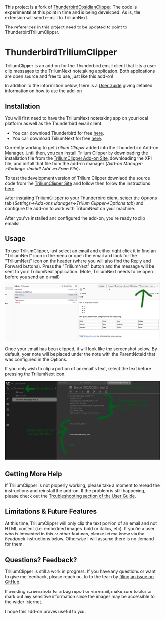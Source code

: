 This project is a fork of [ThunderbirdObsidianClipper](https://github.com/KNHaw/ThunderbirdObsidianClipper). The code is experimental at this point in time and is being developed. As is, the extension will send e-mail to TriliumNext. 

The references in this project need to be updated to point to ThunderbirdTriliumClipper.

# ThunderbirdTriliumClipper
TriliumClipper is an add-on for the Thunderbird email client that lets a user clip messages to the TriliumNext notetaking application. Both applications are open source and free to use, just like this add-on!

In addition to the information below, there is a [User Guide](./docs/user-guide.md) giving detailed information on how to use the add-on.

## Installation
You will first need to have the TriliumNext notetaking app on your local platform as well as the Thunderbird email client.
  - You can download Thunderbird for free [here](https://www.thunderbird.net/en-US/download/).
  - You can download TriliumNext for free [here](https://github.com/TriliumNext/Notes/releases).

Currently working to get *Trilium Clipper* added into the Thunderbird Add-on Manager. Until then, you can install Trilium Clipper by downloading the installation file from the [TriliumClipper Add-on Site](https://github.com/0xbismarck/ThunderbirdTriliumClipper/releases/), downloading the XPI file, and install that file from the add-on manager (*Add-on Manager->Settings->Install Add-on From File*).
  <!--- You can install the *Trilium Clipper* add-on into Thunderbird in two ways:
    <!-- - By searching for "ObsdianClipper" in the Add-on mMnager (*Settings->Add-ons Manager*).
    - Or by downloading a file from the [Thunderbird Add-on Site](https://addons.thunderbird.net/en-US/thunderbird/addon/obsidianclipper/), clicking the "Download Now" button to get an XPI file, and installing that file from the add-on manager (*Add-on Manager->Settings->Install Add-on From File*). -->
To test the development version of Trilium Clipper downlaod the source code from the [TriliumClipper Site](https://github.com/0xbismarck/ThunderbirdTriliumClipper) and follow then follow the instructions [here](https://developer.thunderbird.net/add-ons/hello-world-add-on#installing).

After installing TriliumClipper to your Thunderbird client, select the Options tab (*Settings->Add-ons Manager->Trilium Clipper->Options tab*) and configure the add-on to work with TriliumNext on your machine.
<!-- ![Here is what the *Options* tab looks like](docs/OptionsTab.png) 
@todo - add this back in later-->


After you've installed and configured the add-on, you're ready to clip emails!

## Usage
To use TriliumClipper, just select an email and either right click it to find an "TriliumNext" icon in the menu or open the email and look for the "TriliumNext" icon on the header (where you will also find the Reply and Forward buttons). Press the "TriliumNext" button and the message will be sent to your TriliumNext application. (Note, TriliumNext needs to be open before you send an e-mail)

![Click on the Trilium Clipper icon when viewing a message to save it into TriliumNext.](docs/MessagePane.png)

Once your email has been clipped, it will look like the screenshot below. By default, your note will be placed under the note with the ParentNoteId that was configured in the Options.

If you only wish to clip a portion of an email's text, select the text before pressing the TriliumNext icon.


![This is what a clipped email message looks like in TriliumNext. The location for the note, the format of the file name, and the format of the note itself are all customized via the "Options" tab..](docs/ClippedNote.png)


## Getting More Help
If TriliumClipper is not properly working, please take a moment to reread the instructions and reinstall the add-on. If the problem is still happening, please check out the 
[Troubleshooting section of the User Guide](./docs/user-guide.md#Troubleshooting).

## Limitations & Future Features
At this time, TriliumClipper will only clip the text portion of an email and not HTML content (i.e. embedded images, bold or italics, etc). If you're a user who is interested in this or other features, please let me know via the *Feedback* instructions below. Otherwise I will assume there is no demand for them.

## Questions? Feedback?
TriliumClipper is still a work in progress. If you have any questions or want to give me feedback, please reach out to to the team
by [filing an issue on GitHub](https://github.com/0xbismarck/ThunderbirdTriliumClipper/issues).

If sending screenshots for a bug report or via email, make sure to blur or mark out any sensitive information since the images may be accessible to the wider internet.

I hope this add-on proves useful to you.
